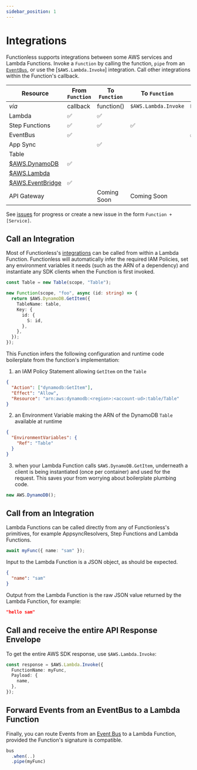 ```yaml
---
sidebar_position: 1
---
```


# Integrations

Functionless supports integrations between some AWS services and Lambda Functions. Invoke a `Function` by calling the function, `pipe` from an [`EventBus`](../event-bridge/), or use the [`$AWS.Lambda.Invoke`] integration. Call other integrations within the Function's callback.

| Resource                   | From `Function` | To `Function` | To `Function`        | To `Function`   |
| -------------------------- | --------------- | ------------- | -------------------- | --------------- |
| _via_                      | callback        | function()    | `$AWS.Lambda.Invoke` | `EventBus.pipe` |
| Lambda                     | &#x2705;        | &#x2705;      |                      |                 |
| Step Functions             | &#x2705;        | &#x2705;      | &#x2705;             |                 |
| EventBus                   | &#x2705;        |               |                      | &#x2705;        |
| App Sync                   |                 | &#x2705;      |                      |                 |
| Table                      |                 |               |                      |                 |
| [$AWS.DynamoDB](../aws)    | &#x2705;        |               |                      |                 |
| [$AWS.Lambda](../aws)      |                 |               |                      |                 |
| [$AWS.EventBridge](../aws) | &#x2705;        |               |                      |                 |
| API Gateway                |                 | Coming Soon   | Coming Soon          |                 |

See [issues](https://github.com/functionless/functionless/issues?q=is%3Aissue+is%3Aopen+label%3Alambda) for progress or create a new issue in the form `Function + [Service]`.

## Call an Integration

Most of Functionless's [integrations](./integration/) can be called from within a Lambda Function. Functionless will automatically infer the required IAM Policies, set any environment variables it needs (such as the ARN of a dependency) and instantiate any SDK clients when the Function is first invoked.

```ts
const Table = new Table(scope, "Table");

new Function(scope, "foo", async (id: string) => {
  return $AWS.DynamoDB.GetItem({
    TableName: table,
    Key: {
      id: {
        S: id,
      },
    },
  });
});
```

This Function infers the following configuration and runtime code boilerplate from the function's implementation:

1. an IAM Policy Statement allowing `GetItem` on the `Table`

```json
{
  "Action": ["dynamodb:GetItem"],
  "Effect": "Allow",
  "Resource": "arn:aws:dynamodb:<region>:<account-ud>:table/Table"
}
```

2. an Environment Variable making the ARN of the DynamoDB `Table` available at runtime

```json
{
  "EnvironmentVariables": {
    "Ref": "Table"
  }
}
```

3. when your Lambda Function calls `$AWS.DynamoDB.GetItem`, underneath a client is being instantiated (once per container) and used for the request. This saves your from worrying about boilerplate plumbing code.

```ts
new AWS.DynamoDB();
```

## Call from an Integration

Lambda Functions can be called directly from any of Functionless's primitives, for example AppsyncResolvers, Step Functions and Lambda Functions.

```ts
await myFunc({ name: "sam" });
```

Input to the Lambda Function is a JSON object, as should be expected.

```json
{
  "name": "sam"
}
```

Output from the Lambda Function is the raw JSON value returned by the Lambda Function, for example:

```json
"hello sam"
```

## Call and receive the entire API Response Envelope

To get the entire AWS SDK response, use `$AWS.Lambda.Invoke`:

```ts
const response = $AWS.Lambda.Invoke({
  FunctionName: myFunc,
  Payload: {
    name,
  },
});
```

## Forward Events from an EventBus to a Lambda Function

Finally, you can route Events from an [Event Bus](./event-bridge/event-bus.md) to a Lambda Function, provided the Function's signature is compatible.

```ts
bus
  .when(..)
  .pipe(myFunc)
```

